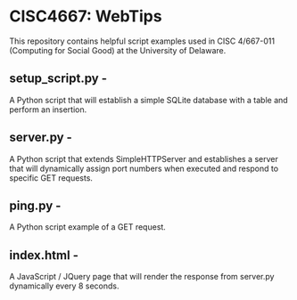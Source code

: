 # CISC4667: WebTips
This repository contains helpful script examples used in CISC 4/667-011 (Computing for Social Good) at the University of Delaware. 

## setup_script.py - 
A Python script that will establish a simple SQLite database with a table and perform an insertion.

## server.py - 
A Python script that extends SimpleHTTPServer and establishes a server that will dynamically assign port numbers when executed and respond to specific GET requests.

## ping.py - 
A Python script example of a GET request.

## index.html - 
A JavaScript / JQuery page that will render the response from server.py dynamically every 8 seconds.
